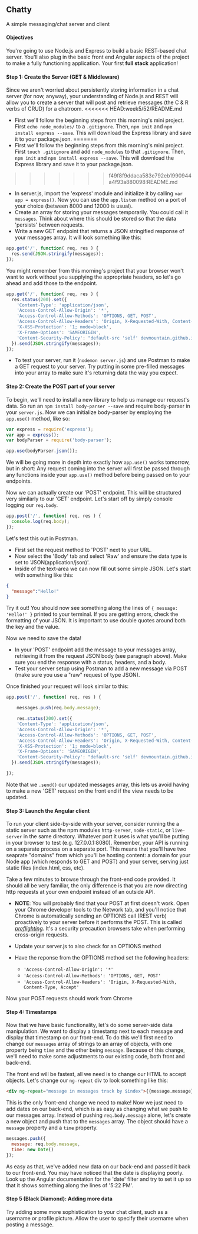 ## Chatty

A simple messaging/chat server and client

#### Objectives
You're going to use Node.js and Express to build a basic REST-based chat server. You'll also plug in the basic front end Angular aspects of the project to make a fully functioning application. Your first **full stack** application!

#### Step 1: Create the Server (GET & Middleware)
Since we aren't worried about persistently storing information in a chat server (for now, anyway), your understanding of Node.js and REST will allow you to create a server that will post and retrieve messages (the C & R verbs of CRUD) for a chatroom.
<<<<<<< HEAD:week5/52/README.md
* First we'll follow the beginning steps from this morning's mini project. First `echo node_modules/` to a `.gitignore`. Then, `npm init` and `npm install express --save`. This will download the Express library and save it to your package.json.
=======
* First we'll follow the beginning steps from this morning's mini project. First `touch .gitignore` and add `node_modules` to that `.gitignore`. Then, `npm init` and `npm install express --save`. This will download the Express library and save it to your package.json.
>>>>>>> f49f8f9ddaca583e792eb1990944a4f93a880098:README.md
* In server.js, import the 'express' module and initialize it by calling `var app = express()`. Now you can use the `app.listen` method on a port of your choice (between 8000 and 12000 is usual).
* Create an array for storing your messages temporarily. You could call it `messages`. Think about where this should be stored so that the data 'persists' between requests.
* Write a new GET endpoint that returns a JSON stringified response of your messages array. It will look something like this:
```javascript
app.get('/', function( req, res ) {
  res.send(JSON.stringify(messages));
});
```
You might remember from this morning's project that your browser won't want to work without you supplying the appropriate headers, so let's go ahead and add those to the endpoint.
```javascript
app.get('/', function( req, res ) {
  res.status(200).set({
    'Content-Type': 'application/json',
    'Access-Control-Allow-Origin': '*',
    'Access-Control-Allow-Methods': 'OPTIONS, GET, POST',
    'Access-Control-Allow-Headers': 'Origin, X-Requested-With, Content-Type, Accept',
    'X-XSS-Protection': '1; mode=block',
    'X-Frame-Options': 'SAMEORIGIN',
    'Content-Security-Policy': "default-src 'self' devmountain.github.io"
  }).send(JSON.stringify(messages));
});
```

* To test your server, run it (`nodemon server.js`) and use Postman to make a GET request to your server. Try putting in some pre-filled messages into your array to make sure it's returning data the way you expect.

#### Step 2: Create the POST part of your server
To begin, we'll need to install a new library to help us manage our request's data. So run an `npm install body-parser --save` and require body-parser in your `server.js`. Now we can initialize body-parser by employing the `app.use()` method, like so:
```javascript
var express = require('express');
var app = express();
var bodyParser = require('body-parser');

app.use(bodyParser.json());
```
We will be going more in depth into exactly how `app.use()` works tomorrow, but in short: Any request coming into the server will first be passed through any functions inside your `app.use()` method before being passed on to your endpoints.

Now we can actually create our 'POST' endpoint. This will be structured very similarly to our 'GET' endpoint. Let's start off by simply console logging our `req.body`.
```javascript
app.post('/', function( req, res ) {
  console.log(req.body);
});
```
Let's test this out in Postman.

* First set the request method to 'POST' next to your URL.
* Now select the 'Body' tab and select 'Raw' and ensure the data type is set to 'JSON(application/json)'.
* Inside of the text-area we can now fill out some simple JSON. Let's start with something like this:

```json
{
  "message":"Hello!"
}
```

Try it out! You should now see something along the lines of `{ message: 'Hello!' }` printed to your terminal. If you are getting errors, check the formatting of your JSON. It is important to use double quotes around both the key and the value.

Now we need to save the data!

* In your 'POST' endpoint add the message to your messages array, retrieving it from the request JSON body (see paragraph above). Make sure you end the response with a status, headers, and a body.
* Test your server setup using Postman to add a new message via POST (make sure you use a "raw" request of type JSON).

Once finished your request will look similar to this:
```javascript
app.post('/', function( req, res ) {

    messages.push(req.body.message);

    res.status(200).set({
    'Content-Type': 'application/json',
    'Access-Control-Allow-Origin': '*',
    'Access-Control-Allow-Methods': 'OPTIONS, GET, POST',
    'Access-Control-Allow-Headers': 'Origin, X-Requested-With, Content-Type, Accept',
    'X-XSS-Protection': '1; mode=block',
    'X-Frame-Options': 'SAMEORIGIN',
    'Content-Security-Policy': "default-src 'self' devmountain.github.io"
  }).send(JSON.stringify(messages));

});
```

Note that we `.send()` our updated messages array, this lets us avoid having to make a new 'GET' request on the front end if the view needs to be updated.

#### Step 3: Launch the Angular client
To run your client side-by-side with your server, consider running the a static server such as the npm modules `http-server`, `node-static`, or `live-server` in the same directory. Whatever port it uses is what you'll be putting in your browser to test (e.g. 127.0.0.1:8080). Remember, your API is running on a separate process on a separate port. This means that you'll have two seaprate "domains" from which you'll be hosting content: a domain for your Node app (which responds to GET and POST) and your server, serving just static files (index.html, css, etc).

Take a few minutes to browse through the front-end code provided. It should all be very familiar, the only difference is that you are now directing http requests at your own endpoint instead of an outside API.


* **NOTE**: You will probably find that your POST at first doesn't work. Open your Chrome developer tools to the Network tab, and you'll notice that Chrome is automatically sending an OPTIONS call (REST verb) proactively to your server before it performs the POST. This is called *[preflighting](https://fetch.spec.whatwg.org/#cors-preflight-fetch)*. It's a security precaution browsers take when performing cross-origin requests.

* Update your server.js to also check for an OPTIONS method
* Have the reponse from the OPTIONS method set the following headers:
    * `'Access-Control-Allow-Origin': '*'`
    * `'Access-Control-Allow-Methods': 'OPTIONS, GET, POST'`
    * `'Access-Control-Allow-Headers': 'Origin, X-Requested-With, Content-Type, Accept'`

Now your POST requests should work from Chrome

#### Step 4: Timestamps
Now that we have basic functionality, let's do some server-side data manipulation. We want to display a timestamp next to each message and display that timestamp on our front-end. To do this we'll first need to change our `messages` array of strings to an array of objects, with one property being `time` and the other being `message`. Because of this change, we'll need to make some adjustments to our existing code, both front and back-end.

The front end will be fastest, all we need is to change our HTML to accept objects. Let's change our `ng-repeat` div to look something like this:
```html
<div ng-repeat="message in messages track by $index">{{message.message}} : {{message.time}}</div>
```
This is the only front-end change we need to make! Now we just need to add dates on our back-end, which is as easy as changing what we push to our messages array. Instead of pushing `req.body.message` alone, let's create a new object and push that to the `messages` array. The object should have a `message` property and a `time` property.
```javascript
messages.push({
  message: req.body.message,
  time: new Date()
});
```

As easy as that, we've added new data on our back-end and passed it back to our front-end. You may have noticed that the date is displaying poorly. Look up the Angular documentation for the 'date' filter and try to set it up so that it shows something along the lines of '5:22 PM'.

#### Step 5 (Black Diamond): Adding more data
Try adding some more sophistication to your chat client, such as a username or profile picture. Allow the user to specify their username when posting a message.

